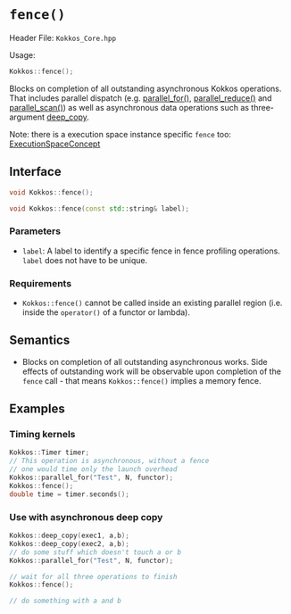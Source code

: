# `fence()`

Header File: `Kokkos_Core.hpp`

Usage:

```c++
Kokkos::fence();
```

Blocks on completion of all outstanding asynchronous Kokkos operations.
That includes parallel dispatch (e.g. [parallel_for()](parallel_for), [parallel_reduce()](parallel_reduce) 
and [parallel_scan()](parallel_scan)) as well as asynchronous data operations such as three-argument [deep_copy](Kokkos%3A%3Adeep_copy).

Note: there is a execution space instance specific `fence` too: [ExecutionSpaceConcept](Kokkos%3A%3AExecutionSpaceConcept)

## Interface

```c++
void Kokkos::fence();
```

```c++
void Kokkos::fence(const std::string& label);
```

### Parameters

- `label`: A label to identify a specific fence in fence profiling operations. `label` does not have to be unique.

### Requirements

- `Kokkos::fence()` cannot be called inside an existing parallel region (i.e. inside the `operator()` of a functor or lambda).

## Semantics

- Blocks on completion of all outstanding asynchronous works. Side effects of outstanding work will be observable upon completion of the `fence` call - that means `Kokkos::fence()` implies a memory fence.

## Examples

### Timing kernels
```cpp
Kokkos::Timer timer;
// This operation is asynchronous, without a fence 
// one would time only the launch overhead
Kokkos::parallel_for("Test", N, functor);
Kokkos::fence();
double time = timer.seconds();
```

### Use with asynchronous deep copy

```cpp
Kokkos::deep_copy(exec1, a,b);
Kokkos::deep_copy(exec2, a,b);
// do some stuff which doesn't touch a or b
Kokkos::parallel_for("Test", N, functor);

// wait for all three operations to finish
Kokkos::fence();

// do something with a and b
```
